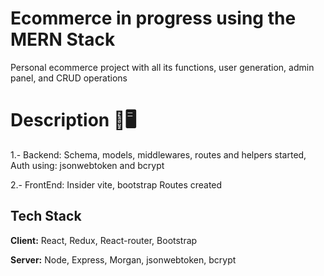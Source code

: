 
# Ecommerce in progress using the MERN Stack
Personal ecommerce project with all its functions, user generation, admin panel, and CRUD operations


# Description 👋🖥️
 1.- Backend:
Schema, models, middlewares, routes and helpers started, Auth using: jsonwebtoken and bcrypt

 2.- FrontEnd:
Insider vite, bootstrap
Routes created

## Tech Stack

**Client:** React, Redux, React-router, Bootstrap

**Server:** Node, Express, Morgan, jsonwebtoken, bcrypt 


